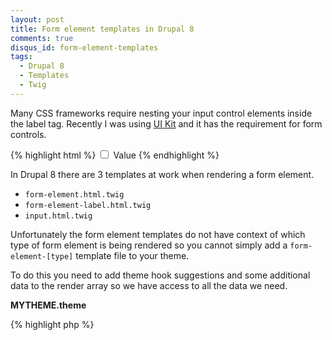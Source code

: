 ```yaml
---
layout: post
title: Form element templates in Drupal 8
comments: true
disqus_id: form-element-templates
tags:
  - Drupal 8
  - Templates
  - Twig
---
```


Many CSS frameworks require nesting your input control elements inside the label tag. Recently I was using [UI Kit](https://github.com/govau/uikit) and it has the requirement for form controls.

{% highlight html %}
<label class="uikit-control-input">
  <input type="checkbox" class="uikit-control-input__input" value="Value">
  <span class="uikit-control-input__text">Value</span>
</label>
{% endhighlight %}

In Drupal 8 there are 3 templates at work when rendering a form element.

- `form-element.html.twig`
- `form-element-label.html.twig`
- `input.html.twig`

Unfortunately the form element templates do not have context of which type of form element is being rendered so you cannot simply add a `form-element-[type]` template file to your theme.

To do this you need to add theme hook suggestions and some additional data to the render array so we have access to all the data we need.

**MYTHEME.theme**

{% highlight php %}

<?php

/**
 * Implements hook_theme_suggestions_HOOK_alter().
 */
function MYTHEME_theme_suggestions_form_element_alter(&$suggestions, $variables) {
  array_unshift($suggestions, 'form_element__' . $variables['element']['#type']);
}

/**
 * Implements hook_preprocess_form_element().
 */
function MYTHEME_preprocess_form_element(&$variables) {
  $variables['label']['#__element_type'] = $variables['element']['#type'];
}

/**
 * Implements hook_theme_suggestions_HOOK_alter().
 */
function MYTHEME_theme_suggestions_form_element_label_alter(&$suggestions, $variables) {
  $suggestions[] = 'form_element_label__' . $variables['element']['#__element_type'];
}

{% endhighlight %}

With these hooks implemented we will be able to add templates per form element type. Some valid templates:

- `form-element--checkbox.html.twig`
- `form-element-label--checkbox.html.twig`
- `form-element--radio.html.twig`
